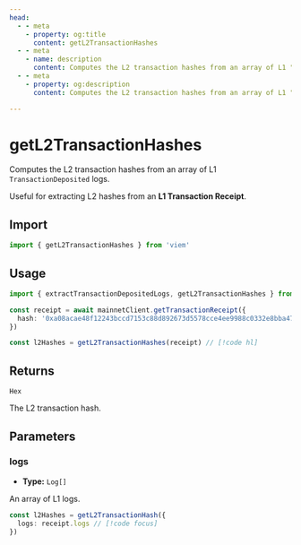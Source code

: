```yaml
---
head:
  - - meta
    - property: og:title
      content: getL2TransactionHashes
  - - meta
    - name: description
      content: Computes the L2 transaction hashes from an array of L1 "TransactionDeposited" logs.
  - - meta
    - property: og:description
      content: Computes the L2 transaction hashes from an array of L1 "TransactionDeposited" logs.

---
```


# getL2TransactionHashes

Computes the L2 transaction hashes from an array of L1 `TransactionDeposited` logs.

Useful for extracting L2 hashes from an **L1 Transaction Receipt**.

## Import
```ts
import { getL2TransactionHashes } from 'viem'
```

## Usage

```ts
import { extractTransactionDepositedLogs, getL2TransactionHashes } from 'viem'

const receipt = await mainnetClient.getTransactionReceipt({
  hash: '0xa08acae48f12243bccd7153c88d892673d5578cce4ee9988c0332e8bba47436b',
})

const l2Hashes = getL2TransactionHashes(receipt) // [!code hl]
```

## Returns

`Hex`

The L2 transaction hash.

## Parameters

### logs

- **Type:** `Log[]`

An array of L1 logs.

```ts
const l2Hashes = getL2TransactionHash({ 
  logs: receipt.logs // [!code focus]
})
```
